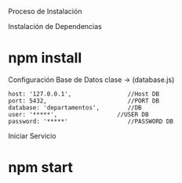 Proceso de Instalación

Instalación de Dependencias

  # npm install 
  
Configuración Base de Datos clase -> (database.js)

    host: '127.0.0.1',                //Host DB
    port: 5432,                       //PORT DB  
    database: 'departamentos',        //DB 
    user: '*****',                 //USER DB
    password: '*****'                 //PASSWORD DB 

Iniciar Servicio

  # npm start
